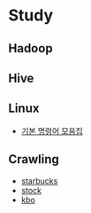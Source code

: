 # Study


## Hadoop

## Hive

## Linux
- [기본 명령어 모음집]()
## Crawling
- [starbucks](https://github.com/jiminchur/Study/blob/main/starbucks.md)
- [stock](https://github.com/jiminchur/Study/blob/main/stock.md)
- [kbo](https://github.com/jiminchur/Study/blob/main/kbo.md)